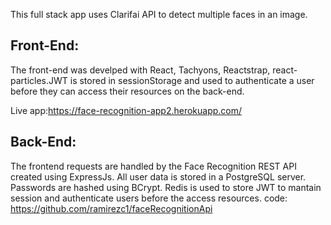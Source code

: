 This full stack app uses Clarifai API to detect multiple faces in an image.

## Front-End:

The front-end was develped with React, Tachyons, Reactstrap, react-particles.JWT is stored in sessionStorage and used to authenticate a user before they can access their resources on the back-end.

Live app:https://face-recognition-app2.herokuapp.com/

## Back-End:

The frontend requests are handled by the Face Recognition REST API created using ExpressJs.
All user data is stored in a PostgreSQL server. Passwords are hashed using BCrypt. Redis is used to store JWT to mantain session and authenticate users before the access resources.
code: https://github.com/ramirezc1/faceRecognitionApi
